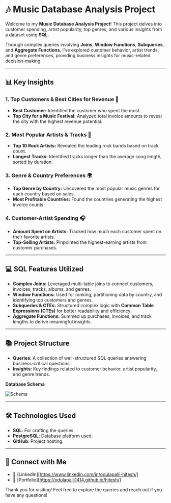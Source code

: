 # 🎶 Music Database Analysis Project

Welcome to my **Music Database Analysis Project**! This project delves into customer spending, artist popularity, top genres, and various insights from a dataset using **SQL**. 

Through complex queries involving **Joins**, **Window Functions**, **Subqueries**, and **Aggregate Functions**, I've explored customer behavior, artist trends, and genre preferences, providing business insights for music-related decision-making.

---

## 📊 Key Insights

### 1. **Top Customers & Best Cities for Revenue** 💸
- **Best Customer:** Identified the customer who spent the most.
- **Top City for a Music Festival:** Analyzed total invoice amounts to reveal the city with the highest revenue potential.

### 2. **Most Popular Artists & Tracks** 🎤
- **Top 10 Rock Artists:** Revealed the leading rock bands based on track count.
- **Longest Tracks:** Identified tracks longer than the average song length, sorted by duration.

### 3. **Genre & Country Preferences** 🌍
- **Top Genre by Country:** Uncovered the most popular music genres for each country based on sales.
- **Most Profitable Countries:** Found the countries generating the highest invoice counts.

### 4. **Customer-Artist Spending** 🎧
- **Amount Spent on Artists:** Tracked how much each customer spent on their favorite artists.
- **Top-Selling Artists:** Pinpointed the highest-earning artists from customer purchases.

---

## 💻 SQL Features Utilized

- **Complex Joins:** Leveraged multi-table joins to connect customers, invoices, tracks, albums, and genres.
- **Window Functions:** Used for ranking, partitioning data by country, and identifying top customers and genres.
- **Subqueries & CTEs:** Structured complex logic with **Common Table Expressions (CTEs)** for better readability and efficiency.
- **Aggregate Functions:** Summed up purchases, invoices, and track lengths to derive meaningful insights.

---

## 📚 Project Structure

- **Queries:** A collection of well-structured SQL queries answering business-critical questions.
- **Insights:** Key findings related to customer behavior, artist popularity, and genre trends.
  
**Database Schema**

![Schema](https://github.com/user-attachments/assets/7a894252-2b6b-44b4-8d45-d56165ec2f5b)


---

## 🛠️ Technologies Used

- **SQL**: For crafting the queries.
- **PostgreSQL**: Database platform used.
- **GitHub**: Project hosting.

---

## 🤝 Connect with Me

- 💼 [LinkedIn][https://www.linkedin.com/in/odulapalli-hitesh/]
- 📝 [Portfolio][https://odulapalli1414.github.io/hitesh/]

Thank you for visiting! Feel free to explore the queries and reach out if you have any questions!
